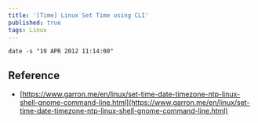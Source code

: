 ```yaml
---
title: '[Time] Linux Set Time using CLI'
published: true
tags: Linux
---
```


```shell
date -s "19 APR 2012 11:14:00"
```


## Reference

- [https://www.garron.me/en/linux/set-time-date-timezone-ntp-linux-shell-gnome-command-line.html](https://www.garron.me/en/linux/set-time-date-timezone-ntp-linux-shell-gnome-command-line.html)